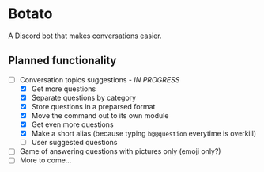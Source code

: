 # Botato 

A Discord bot that makes conversations easier.

## Planned functionality

- [ ] Conversation topics suggestions - *IN PROGRESS*
  - [x] Get more questions
  - [x] Separate questions by category
  - [x] Store questions in a preparsed format
  - [x] Move the command out to its own module
  - [x] Get even more questions
  - [x] Make a short alias (because typing `b@@question` everytime is overkill)
  - [ ] User suggested questions
- [ ] Game of answering questions with pictures only (emoji only?)
- [ ] More to come...